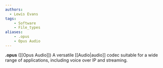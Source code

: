 ```yaml
---
authors:
  - Lewis Evans
tags:
    - Software
    - File_types
aliases:
    - .opus
    - Opus Audio
---
```

**.opus** ([[Opus Audio]]) A versatile [[Audio|audio]] codec suitable for a wide range of applications, including voice over IP and streaming.
